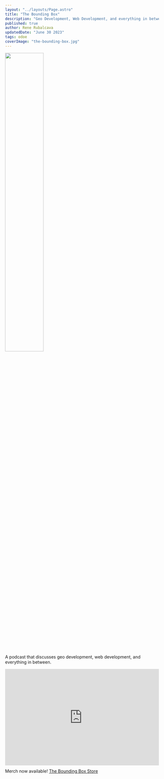 ```yaml
---
layout: "../layouts/Page.astro"
title: "The Bounding Box"
description: "Geo Development, Web Development, and everything in between"
published: true
author: Rene Rubalcava
updatedDate: "June 30 2023"
tags: odoe
coverImage: "the-bounding-box.jpg"
---
```


<img src="/assets/images/the-bounding-box.jpg" width="50%">

A podcast that discusses geo development, web development, and everything in between.

<iframe title="The Bounding Box" allowtransparency="true" height="315" width="100%" style="border: none; min-width: min(100%, 430px);" scrolling="no" data-name="pb-iframe-player" src="https://www.podbean.com/player-v2/?i=s8844-d24fd9-pbblog-playlist&share=1&download=1&rtl=0&fonts=Arial&skin=1&font-color=auto&order=episodic&limit=10&filter=all&ss=a713390a017602015775e868a2cf26b0&btn-skin=7&size=315" allowfullscreen=""></iframe>

<div style="margin-top:10px;">
  Merch now available! <a href="https://the-bounding-box.printify.me/" title="The Bounding Box Store">The Bounding Box Store</a>
</div>

